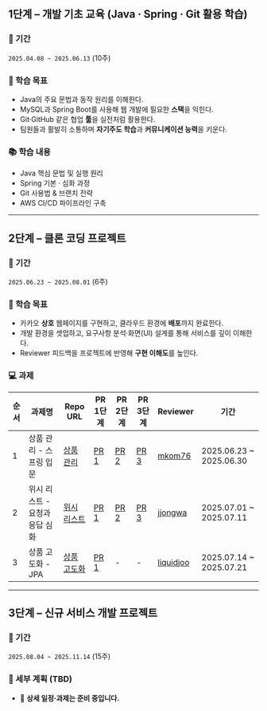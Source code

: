 ## 1단계 – 개발 기초 교육 (Java · Spring · Git 활용 학습)
### 📅 기간
`2025.04.08 ~ 2025.06.13` (10주)

### 🎯 학습 목표
- Java의 주요 문법과 동작 원리를 이해한다.
- MySQL과 Spring Boot를 사용해 웹 개발에 필요한 **스택**을 익힌다.
- Git·GitHub 같은 협업 **툴**을 실전처럼 활용한다.
- 팀원들과 활발히 소통하며 **자기주도 학습**과 **커뮤니케이션 능력**을 키운다.

### 📚 학습 내용
- Java 핵심 문법 및 실행 원리
- Spring 기본 · 심화 과정
- Git 사용법 & 브랜치 전략
- AWS CI/CD 파이프라인 구축

---

## 2단계 – 클론 코딩 프로젝트
### 📅 기간
`2025.06.23 ~ 2025.08.01` (6주)

### 🎯 학습 목표
- 카카오 **상호** 웹페이지를 구현하고, 클라우드 환경에 **배포**까지 완료한다.
- 개발 환경을 셋업하고, 요구사항 분석·화면(UI) 설계를 통해 서비스를 깊이 이해한다.
- Reviewer 피드백을 프로젝트에 반영해 **구현 이해도**를 높인다.

### 💻 과제
| 순서 | 과제명 | Repo URL | PR 1단계 | PR 2단계 | PR 3단계 | Reviewer | 기간 |
|------|--------|----------|----------|----------|----------|----------|------|
| 1 | 상품 관리 - 스프링 입문 | [상품 관리](https://github.com/raminkim/spring-gift-product) | [PR 1](https://github.com/next-step/spring-gift-product/pull/11) | [PR 2](https://github.com/next-step/spring-gift-product/pull/176) | [PR 3](https://github.com/next-step/spring-gift-product/pull/199) | [mkom76](https://github.com/mkom76) | 2025.06.23 ~ 2025.06.30 |
| 2 | 위시 리스트 - 요청과 응답 심화 | [위시 리스트](https://github.com/raminkim/spring-gift-wishlist) | [PR 1](https://github.com/next-step/spring-gift-wishlist/pull/110) | [PR 2](https://github.com/next-step/spring-gift-wishlist/pull/215) | [PR 3](https://github.com/next-step/spring-gift-wishlist/pull/292) | [jjongwa](https://github.com/jjongwa) | 2025.07.01 ~ 2025.07.11 |
| 3 | 상품 고도화 - JPA | [상품 고도화](https://github.com/raminkim/spring-gift-enhancement/tree/step0) | [PR 1](https://github.com/next-step/spring-gift-enhancement/pull/111) | - | - | [liquidjoo](https://github.com/liquidjoo) | 2025.07.14 ~ 2025.07.21 |

---

## 3단계 – 신규 서비스 개발 프로젝트
### 📅 기간
`2025.08.04 ~ 2025.11.14` (15주)

### 🚧 세부 계획 (TBD)
- 📝 **상세 일정·과제는 준비 중입니다.**
